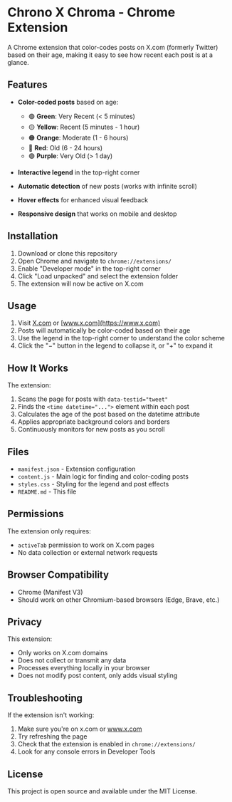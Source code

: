 # Chrono X Chroma - Chrome Extension

A Chrome extension that color-codes posts on X.com (formerly Twitter) based on their age, making it easy to see how recent each post is at a glance.

## Features

- **Color-coded posts** based on age:
  - 🟢 **Green**: Very Recent (< 5 minutes)
  - 🟡 **Yellow**: Recent (5 minutes - 1 hour)
  - 🟠 **Orange**: Moderate (1 - 6 hours)
  - 🔴 **Red**: Old (6 - 24 hours)
  - 🟣 **Purple**: Very Old (> 1 day)

- **Interactive legend** in the top-right corner
- **Automatic detection** of new posts (works with infinite scroll)
- **Hover effects** for enhanced visual feedback
- **Responsive design** that works on mobile and desktop

## Installation

1. Download or clone this repository
2. Open Chrome and navigate to `chrome://extensions/`
3. Enable "Developer mode" in the top-right corner
4. Click "Load unpacked" and select the extension folder
5. The extension will now be active on X.com

## Usage

1. Visit [X.com](https://x.com) or [www.x.com](https://www.x.com)
2. Posts will automatically be color-coded based on their age
3. Use the legend in the top-right corner to understand the color scheme
4. Click the "−" button in the legend to collapse it, or "+" to expand it

## How It Works

The extension:
1. Scans the page for posts with `data-testid="tweet"`
2. Finds the `<time datetime="...">` element within each post
3. Calculates the age of the post based on the datetime attribute
4. Applies appropriate background colors and borders
5. Continuously monitors for new posts as you scroll

## Files

- `manifest.json` - Extension configuration
- `content.js` - Main logic for finding and color-coding posts
- `styles.css` - Styling for the legend and post effects
- `README.md` - This file

## Permissions

The extension only requires:
- `activeTab` permission to work on X.com pages
- No data collection or external network requests

## Browser Compatibility

- Chrome (Manifest V3)
- Should work on other Chromium-based browsers (Edge, Brave, etc.)

## Privacy

This extension:
- Only works on X.com domains
- Does not collect or transmit any data
- Processes everything locally in your browser
- Does not modify post content, only adds visual styling

## Troubleshooting

If the extension isn't working:
1. Make sure you're on x.com or www.x.com
2. Try refreshing the page
3. Check that the extension is enabled in `chrome://extensions/`
4. Look for any console errors in Developer Tools

## License

This project is open source and available under the MIT License. 